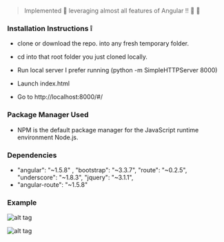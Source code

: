 > Implemented :shaved_ice: leveraging almost all features of Angular !! :poultry_leg: :tropical_drink:


### Installation Instructions :grey_exclamation:

* clone or download the repo. into any fresh temporary folder.

* cd into that root folder you just cloned locally.

* Run local server I prefer running (python -m SimpleHTTPServer 8000) 

* Launch index.html

* Go to http://localhost:8000/#/


### Package Manager Used 

* NPM is the default package manager for the JavaScript runtime environment Node.js.


### Dependencies

* "angular": "~1.5.8" , "bootstrap": "~3.3.7", "route": "~0.2.5",  "underscore": "~1.8.3", "jquery": "~3.1.1",
* "angular-route": "~1.5.8"


### Example 

![alt tag](https://github.com/divyanshu-rawat/Grocery_App/blob/master/snapshots_of_app/grocery.png)

![alt tag](https://github.com/divyanshu-rawat/Grocery_App/blob/master/snapshots_of_app/add_item.png)
